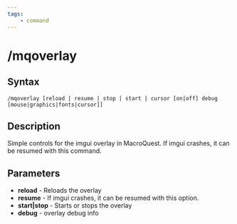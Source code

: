 ```yaml
---
tags:
    - command
---
```

# /mqoverlay

## Syntax

```eqcommand
/mqoverlay [reload | resume | stop | start | cursor [on|off] debug [mouse|graphics|fonts|cursor]]
```

## Description

Simple controls for the imgui overlay in MacroQuest. If imgui crashes, it can be resumed with this command. 

## Parameters

- **reload** - Reloads the overlay
- **resume** - If imgui crashes, it can be resumed with this option.
- **start|stop** - Starts or stops the overlay
- **debug** - overlay debug info